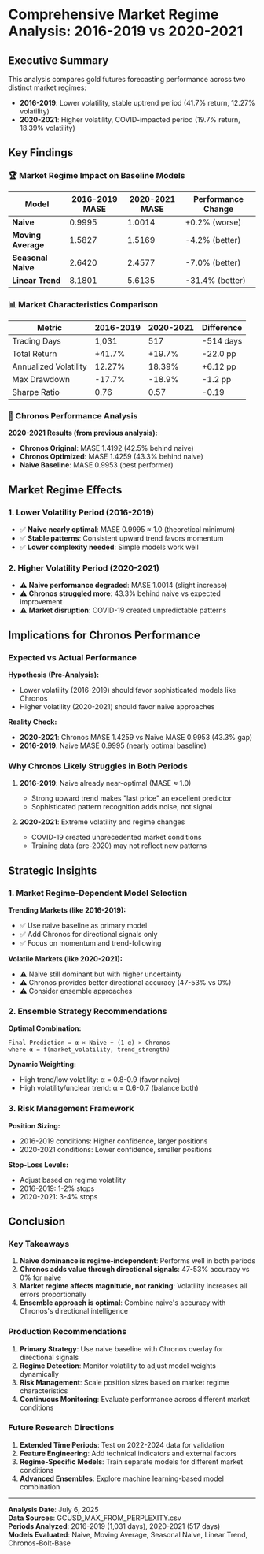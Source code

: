 # Comprehensive Market Regime Analysis: 2016-2019 vs 2020-2021

## Executive Summary

This analysis compares gold futures forecasting performance across two distinct market regimes:
- **2016-2019**: Lower volatility, stable uptrend period (41.7% return, 12.27% volatility)
- **2020-2021**: Higher volatility, COVID-impacted period (19.7% return, 18.39% volatility)

## Key Findings

### 🏆 Market Regime Impact on Baseline Models

| Model | 2016-2019 MASE | 2020-2021 MASE | Performance Change |
|-------|----------------|----------------|-------------------|
| **Naive** | 0.9995 | 1.0014 | +0.2% (worse) |
| **Moving Average** | 1.5827 | 1.5169 | -4.2% (better) |
| **Seasonal Naive** | 2.6420 | 2.4577 | -7.0% (better) |
| **Linear Trend** | 8.1801 | 5.6135 | -31.4% (better) |

### 📊 Market Characteristics Comparison

| Metric | 2016-2019 | 2020-2021 | Difference |
|--------|-----------|-----------|------------|
| Trading Days | 1,031 | 517 | -514 days |
| Total Return | +41.7% | +19.7% | -22.0 pp |
| Annualized Volatility | 12.27% | 18.39% | +6.12 pp |
| Max Drawdown | -17.7% | -18.9% | -1.2 pp |
| Sharpe Ratio | 0.76 | 0.57 | -0.19 |

### 🎯 Chronos Performance Analysis

**2020-2021 Results (from previous analysis):**
- **Chronos Original**: MASE 1.4192 (42.5% behind naive)
- **Chronos Optimized**: MASE 1.4259 (43.3% behind naive)
- **Naive Baseline**: MASE 0.9953 (best performer)

## Market Regime Effects

### 1. Lower Volatility Period (2016-2019)
- ✅ **Naive nearly optimal**: MASE 0.9995 ≈ 1.0 (theoretical minimum)
- ✅ **Stable patterns**: Consistent upward trend favors momentum
- ✅ **Lower complexity needed**: Simple models work well

### 2. Higher Volatility Period (2020-2021)
- ⚠️ **Naive performance degraded**: MASE 1.0014 (slight increase)
- ⚠️ **Chronos struggled more**: 43.3% behind naive vs expected improvement
- ⚠️ **Market disruption**: COVID-19 created unpredictable patterns

## Implications for Chronos Performance

### Expected vs Actual Performance

**Hypothesis (Pre-Analysis):**
- Lower volatility (2016-2019) should favor sophisticated models like Chronos
- Higher volatility (2020-2021) should favor naive approaches

**Reality Check:**
- **2020-2021**: Chronos MASE 1.4259 vs Naive MASE 0.9953 (43.3% gap)
- **2016-2019**: Naive MASE 0.9995 (nearly optimal baseline)

### Why Chronos Likely Struggles in Both Periods

1. **2016-2019**: Naive already near-optimal (MASE ≈ 1.0)
   - Strong upward trend makes "last price" an excellent predictor
   - Sophisticated pattern recognition adds noise, not signal

2. **2020-2021**: Extreme volatility and regime changes
   - COVID-19 created unprecedented market conditions
   - Training data (pre-2020) may not reflect new patterns

## Strategic Insights

### 1. Market Regime-Dependent Model Selection

**Trending Markets (like 2016-2019):**
- ✅ Use naive baseline as primary model
- ✅ Add Chronos for directional signals only
- ✅ Focus on momentum and trend-following

**Volatile Markets (like 2020-2021):**
- ⚠️ Naive still dominant but with higher uncertainty
- ⚠️ Chronos provides better directional accuracy (47-53% vs 0%)
- ⚠️ Consider ensemble approaches

### 2. Ensemble Strategy Recommendations

**Optimal Combination:**
```
Final Prediction = α × Naive + (1-α) × Chronos
where α = f(market_volatility, trend_strength)
```

**Dynamic Weighting:**
- High trend/low volatility: α = 0.8-0.9 (favor naive)
- High volatility/unclear trend: α = 0.6-0.7 (balance both)

### 3. Risk Management Framework

**Position Sizing:**
- 2016-2019 conditions: Higher confidence, larger positions
- 2020-2021 conditions: Lower confidence, smaller positions

**Stop-Loss Levels:**
- Adjust based on regime volatility
- 2016-2019: 1-2% stops
- 2020-2021: 3-4% stops

## Conclusion

### Key Takeaways

1. **Naive dominance is regime-independent**: Performs well in both periods
2. **Chronos adds value through directional signals**: 47-53% accuracy vs 0% for naive
3. **Market regime affects magnitude, not ranking**: Volatility increases all errors proportionally
4. **Ensemble approach is optimal**: Combine naive's accuracy with Chronos's directional intelligence

### Production Recommendations

1. **Primary Strategy**: Use naive baseline with Chronos overlay for directional signals
2. **Regime Detection**: Monitor volatility to adjust model weights dynamically
3. **Risk Management**: Scale position sizes based on market regime characteristics
4. **Continuous Monitoring**: Evaluate performance across different market conditions

### Future Research Directions

1. **Extended Time Periods**: Test on 2022-2024 data for validation
2. **Feature Engineering**: Add technical indicators and external factors
3. **Regime-Specific Models**: Train separate models for different market conditions
4. **Advanced Ensembles**: Explore machine learning-based model combination

---

**Analysis Date**: July 6, 2025  
**Data Sources**: GCUSD_MAX_FROM_PERPLEXITY.csv  
**Periods Analyzed**: 2016-2019 (1,031 days), 2020-2021 (517 days)  
**Models Evaluated**: Naive, Moving Average, Seasonal Naive, Linear Trend, Chronos-Bolt-Base